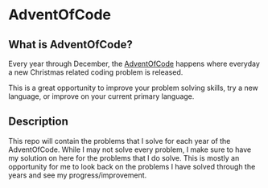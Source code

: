 # AdventOfCode

## What is AdventOfCode?
Every year through December, the [AdventOfCode](https://adventofcode.com/) happens where everyday a new Christmas related coding problem is released.

This is a great opportunity to improve your problem solving skills, try a new language, or improve on your current primary language.

## Description
This repo will contain the problems that I solve for each year of the AdventOfCode. 
While I may not solve every problem, I make sure to have my solution on here for the problems that I do solve. This is mostly an 
opportunity for me to look back on the problems I have solved through the years and see my progress/improvement.
